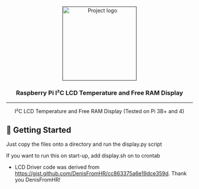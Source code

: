 <p align="center">
  <a href="" rel="noopener">
 <img width=200px height=200px src="https://i.imgur.com/6wj0hh6.jpg" alt="Project logo"></a>
</p>

<h3 align="center">Raspberry Pi I²C LCD Temperature and Free RAM Display</h3>

---

<p align="center"> I²C LCD Temperature and Free RAM Display (Tested on Pi 3B+ and 4)
    <br> 
</p>

## 🏁 Getting Started <a name = "getting_started"></a>

Just copy the files onto a directory and run the display.py script

If you want to run this on start-up, add display.sh on to crontab
- LCD Driver code was derived from https://gist.github.com/DenisFromHR/cc863375a6e19dce359d. Thank you DenisFromHR!
